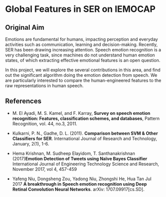 # Global Features in SER on IEMOCAP

## Original Aim

Emotions are fundamental for humans, impacting perception and everyday activities
such as communication, learning and decision-making. Recently, SER has been drawing increasing attention. Speech emotion recognition is a very challenging task, since machines do not understand human emotion states, of which extracting effective emotional features is an open question.

In this project, we will explore the several contributions in this area, and find out the significant algorithm doing the emotion detection from speech. We are particularly interested to compare the human-engineered features to the raw representations in human speech. 

## References

- M. El Ayadi, M. S. Kamel, and F. Karray, **Survey on speech emotion recognition: Features, classification
schemes, and databases**, Pattern Recognition, vol. 44,
no.3, 2011.

- Kulkarni, P. N., Gadhe, D. L. (2011). **Comparison between SVM \& Other Classifiers for SER**. International Journal of Research and Technology, January, 2(1), 1-6.

- Hema Krishnan, M. Sudheep Elayidom, T. Santhanakrishnan (2017)**Emotion Detection of Tweets using Naïve Bayes Classifier** International Journal of Engineering Technology Science and Research, November 2017, vol 4, 457-459
- Yafeng Niu, Dongsheng Zou, Yadong Niu, Zhongshi He, Hua Tan Jul 2017 **A breakthrough in Speech emotion recognition using Deep Retinal Convolution Neural Networks**. arXiv: 1707.09917[cs.SD].